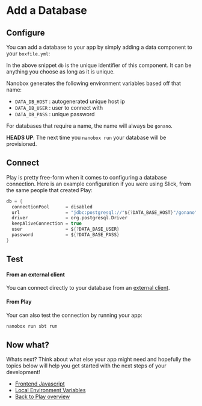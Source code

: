 # Add a Database

## Configure
You can add a database to your app by simply adding a data component to your `boxfile.yml`:

<div class="meta" data-class="snippet" data-optional-components="postgres,mysql,redis" ></div>

In the above snippet `db` is the unique identifier of this component. It can be anything you choose as long as it is unique.

Nanobox generates the following environment variables based off that name:

* `DATA_DB_HOST` : autogenerated unique host ip
* `DATA_DB_USER` : user to connect with
* `DATA_DB_PASS` : unique password

For databases that require a name, the name will always be `gonano`.

**HEADS UP**: The next time you `nanobox run` your database will be provisioned.

## Connect
Play is pretty free-form when it comes to configuring a database connection. Here is an example configuration if you were using Slick, from the same people that created Play:

```scala
db = {
  connectionPool      = disabled
  url                 = "jdbc:postgresql://"${?DATA_BASE_HOST}"/gonano"
  driver              = org.postgresql.Driver
  keepAliveConnection = true
  user                = ${?DATA_BASE_USER}
  password            = ${?DATA_BASE_PASS}
}
```

## Test

#### From an external client
You can connect directly to your database from an <a href="https://docs.nanobox.io/data-management/managing-local-data/" target="\_blank">external client</a>.

#### From Play
Your can also test the connection by running your app:

```bash
nanobox run sbt run
```

## Now what?
Whats next? Think about what else your app might need and hopefully the topics below will help you get started with the next steps of your development!

* [Frontend Javascript](/scala/play/frontend-javascript)
* [Local Environment Variables](/scala/play/local-evars)
* [Back to Play overview](/scala/play)
